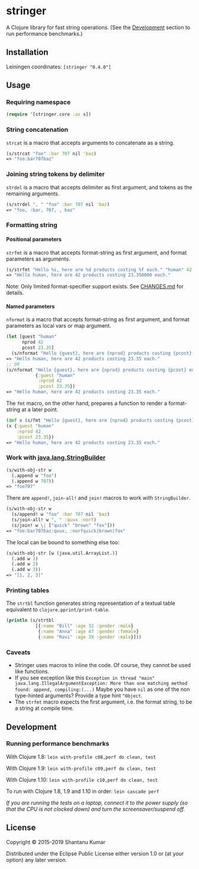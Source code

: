 # stringer

A Clojure library for fast string operations. (See the [Development](#development) section to run performance
benchmarks.)


## Installation

Leiningen coordinates: `[stringer "0.4.0"]`


## Usage

### Requiring namespace

```clojure
(require '[stringer.core :as s])
```

### String concatenation

`strcat` is a macro that accepts arguments to concatenate as a string.

```clojure
(s/strcat "foo" :bar 707 nil 'baz)
=> "foo:bar707baz"
```

### Joining string tokens by delimiter

`strdel` is a macro that accepts delimiter as first argument, and tokens as
the remaining arguments.

```clojure
(s/strdel ", " "foo" :bar 707 nil 'baz)
=> "foo, :bar, 707, , baz"
```

### Formatting string

#### Positional parameters

`strfmt` is a macro that accepts format-string as first argument, and format
parameters as arguments.

```clojure
(s/strfmt "Hello %s, here are %d products costing %f each." "human" 42 23.35)
=> "Hello human, here are 42 products costing 23.350000 each."
```

Note: Only limited format-specifier support exists. See [CHANGES.md](CHANGES.md) for details.

#### Named parameters

`nformat` is a macro that accepts format-string as first argument, and format
parameters as local vars or map argument.

```clojure
(let [guest "human"
      nprod 42
      pcost 23.35]
  (s/nformat "Hello {guest}, here are {nprod} products costing {pcost} each."))
=> "Hello human, here are 42 products costing 23.35 each."
;; OR
(s/nformat "Hello {guest}, here are {nprod} products costing {pcost} each."
           {:guest "human"
            :nprod 42
            :pcost 23.35})
=> "Hello human, here are 42 products costing 23.35 each."
```

The `fmt` macro, on the other hand, prepares a function to render a
format-string at a later point.

```clojure
(def x (s/fmt "Hello {guest}, here are {nprod} products costing {pcost} each."))
(x {:guest "human"
    :nprod 42
    :pcost 23.35})
=> "Hello human, here are 42 products costing 23.35 each."
```

### Work with [java.lang.StringBuilder](https://docs.oracle.com/javase/8/docs/api/java/lang/StringBuilder.html)

```clojure
(s/with-obj-str w
  (.append w "foo")
  (.append w 707))
=> "foo707"
```

There are `append!`, `join-all!` and `join!` macros to work with `StringBuilder`.

```clojure
(s/with-obj-str w
  (s/append! w "foo" :bar 707 nil 'baz)
  (s/join-all! w ", " :quux :norf)
  (s/join! w \| ["quick" "brown" "fox"]))
=> "foo:bar707baz:quux, :norfquick|brown|fox"
```

The local can be bound to something else too:

```clojure
(s/with-obj-str [w (java.util.ArrayList.)]
  (.add w 1)
  (.add w 2)
  (.add w 3))
=> "[1, 2, 3]"
```

### Printing tables

The `strtbl` function generates string representation of a textual table equivalent to `clojure.pprint/print-table`.

```clojure
(println (s/strtbl
           [{:name "Bill" :age 32 :gender :male}
            {:name "Anna" :age 47 :gender :female}
            {:name "Ravi" :age 39 :gender :male}]))
```


### Caveats

* Stringer uses macros to inline the code. Of course, they cannot be used like functions.
* If you see exception like this
   `Exception in thread "main" java.lang.IllegalArgumentException: More than one matching method found: append, compiling:(...)`
   Maybe you have `nil` as one of the non type-hinted arguments? Provide a type hint `^Object`.
* The `strfmt` macro expects the first argument, i.e. the format string, to be a string at compile time.


## Development

### Running performance benchmarks

With Clojure 1.8: `lein with-profile c08,perf do clean, test`

With Clojure 1.9: `lein with-profile c09,perf do clean, test`

With Clojure 1.10: `lein with-profile c10,perf do clean, test`

To run with Clojure 1.8, 1.9 and 1.10 in order: `lein cascade perf`

_If you are running the tests on a laptop, connect it to the power supply (so that the CPU is not clocked down) and
turn the screensaver/suspend off._


## License

Copyright © 2015-2019 Shantanu Kumar

Distributed under the Eclipse Public License either version 1.0 or (at
your option) any later version.
